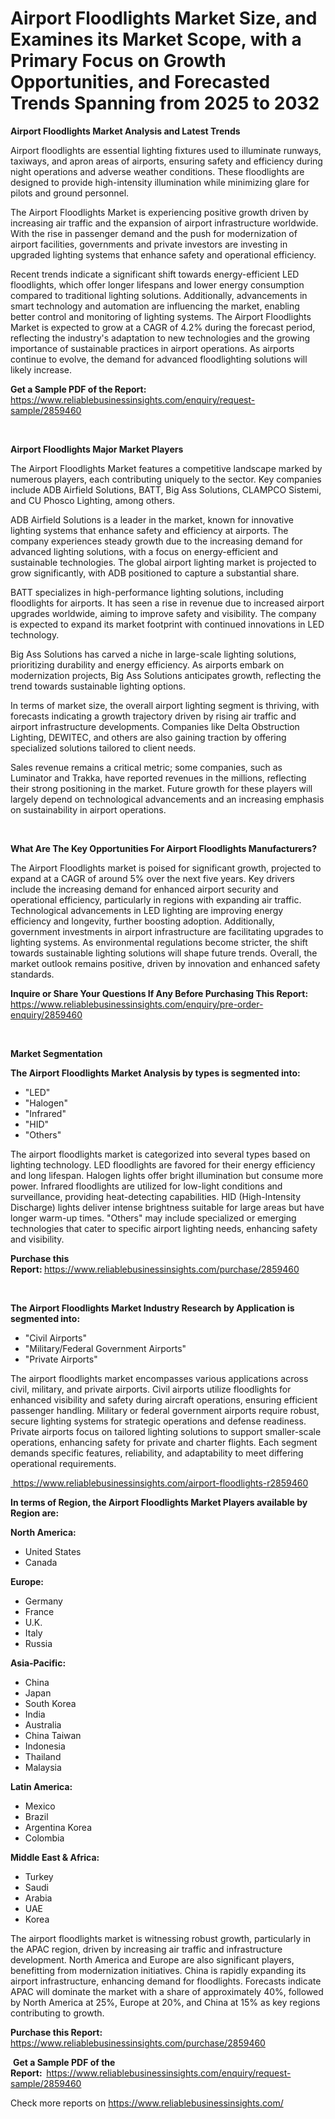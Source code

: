 <p><h1>Airport Floodlights Market Size, and Examines its Market Scope, with a Primary Focus on Growth Opportunities, and Forecasted Trends Spanning from 2025 to 2032</h1></p><p><strong>Airport Floodlights Market Analysis and Latest Trends</strong></p>
<p><p>Airport floodlights are essential lighting fixtures used to illuminate runways, taxiways, and apron areas of airports, ensuring safety and efficiency during night operations and adverse weather conditions. These floodlights are designed to provide high-intensity illumination while minimizing glare for pilots and ground personnel. </p><p>The Airport Floodlights Market is experiencing positive growth driven by increasing air traffic and the expansion of airport infrastructure worldwide. With the rise in passenger demand and the push for modernization of airport facilities, governments and private investors are investing in upgraded lighting systems that enhance safety and operational efficiency. </p><p>Recent trends indicate a significant shift towards energy-efficient LED floodlights, which offer longer lifespans and lower energy consumption compared to traditional lighting solutions. Additionally, advancements in smart technology and automation are influencing the market, enabling better control and monitoring of lighting systems. The Airport Floodlights Market is expected to grow at a CAGR of 4.2% during the forecast period, reflecting the industry's adaptation to new technologies and the growing importance of sustainable practices in airport operations. As airports continue to evolve, the demand for advanced floodlighting solutions will likely increase.</p></p>
<p><strong>Get a Sample PDF of the Report:&nbsp;</strong> <a href="https://www.reliablebusinessinsights.com/enquiry/request-sample/2859460?utm_campaign=3206&utm_medium=2&utm_source=Github&utm_content=ia&utm_term=12032025&utm_id=airport-floodlights">https://www.reliablebusinessinsights.com/enquiry/request-sample/2859460</a></p>
<p>&nbsp;</p>
<p><strong>Airport Floodlights Major Market Players</strong></p>
<p><p>The Airport Floodlights Market features a competitive landscape marked by numerous players, each contributing uniquely to the sector. Key companies include ADB Airfield Solutions, BATT, Big Ass Solutions, CLAMPCO Sistemi, and CU Phosco Lighting, among others.</p><p>ADB Airfield Solutions is a leader in the market, known for innovative lighting systems that enhance safety and efficiency at airports. The company experiences steady growth due to the increasing demand for advanced lighting solutions, with a focus on energy-efficient and sustainable technologies. The global airport lighting market is projected to grow significantly, with ADB positioned to capture a substantial share.</p><p>BATT specializes in high-performance lighting solutions, including floodlights for airports. It has seen a rise in revenue due to increased airport upgrades worldwide, aiming to improve safety and visibility. The company is expected to expand its market footprint with continued innovations in LED technology.</p><p>Big Ass Solutions has carved a niche in large-scale lighting solutions, prioritizing durability and energy efficiency. As airports embark on modernization projects, Big Ass Solutions anticipates growth, reflecting the trend towards sustainable lighting options.</p><p>In terms of market size, the overall airport lighting segment is thriving, with forecasts indicating a growth trajectory driven by rising air traffic and airport infrastructure developments. Companies like Delta Obstruction Lighting, DEWITEC, and others are also gaining traction by offering specialized solutions tailored to client needs. </p><p>Sales revenue remains a critical metric; some companies, such as Luminator and Trakka, have reported revenues in the millions, reflecting their strong positioning in the market. Future growth for these players will largely depend on technological advancements and an increasing emphasis on sustainability in airport operations.</p></p>
<p>&nbsp;</p>
<p><strong>What Are The Key Opportunities For Airport Floodlights Manufacturers?</strong></p>
<p><p>The Airport Floodlights market is poised for significant growth, projected to expand at a CAGR of around 5% over the next five years. Key drivers include the increasing demand for enhanced airport security and operational efficiency, particularly in regions with expanding air traffic. Technological advancements in LED lighting are improving energy efficiency and longevity, further boosting adoption. Additionally, government investments in airport infrastructure are facilitating upgrades to lighting systems. As environmental regulations become stricter, the shift towards sustainable lighting solutions will shape future trends. Overall, the market outlook remains positive, driven by innovation and enhanced safety standards.</p></p>
<p><strong>Inquire or Share Your Questions If Any Before Purchasing This Report:</strong> <a href="https://www.reliablebusinessinsights.com/enquiry/pre-order-enquiry/2859460?utm_campaign=3206&utm_medium=2&utm_source=Github&utm_content=ia&utm_term=12032025&utm_id=airport-floodlights">https://www.reliablebusinessinsights.com/enquiry/pre-order-enquiry/2859460</a></p>
<p>&nbsp;</p>
<p><strong>Market Segmentation</strong></p>
<p><strong>The Airport Floodlights Market Analysis by types is segmented into:</strong></p>
<p><ul><li>"LED"</li><li>"Halogen"</li><li>"Infrared"</li><li>"HID"</li><li>"Others"</li></ul></p>
<p><p>The airport floodlights market is categorized into several types based on lighting technology. LED floodlights are favored for their energy efficiency and long lifespan. Halogen lights offer bright illumination but consume more power. Infrared floodlights are utilized for low-light conditions and surveillance, providing heat-detecting capabilities. HID (High-Intensity Discharge) lights deliver intense brightness suitable for large areas but have longer warm-up times. "Others" may include specialized or emerging technologies that cater to specific airport lighting needs, enhancing safety and visibility.</p></p>
<p><strong>Purchase this Report:&nbsp;</strong><a href="https://www.reliablebusinessinsights.com/purchase/2859460?utm_campaign=3206&utm_medium=2&utm_source=Github&utm_content=ia&utm_term=12032025&utm_id=airport-floodlights">https://www.reliablebusinessinsights.com/purchase/2859460</a></p>
<p>&nbsp;</p>
<p><strong>The Airport Floodlights Market Industry Research by Application is segmented into:</strong></p>
<p><ul><li>"Civil Airports"</li><li>"Military/Federal Government Airports"</li><li>"Private Airports"</li></ul></p>
<p><p>The airport floodlights market encompasses various applications across civil, military, and private airports. Civil airports utilize floodlights for enhanced visibility and safety during aircraft operations, ensuring efficient passenger handling. Military or federal government airports require robust, secure lighting systems for strategic operations and defense readiness. Private airports focus on tailored lighting solutions to support smaller-scale operations, enhancing safety for private and charter flights. Each segment demands specific features, reliability, and adaptability to meet differing operational requirements.</p></p>
<p><a href="https://www.reliablebusinessinsights.com/airport-floodlights-r2859460?utm_campaign=3206&utm_medium=2&utm_source=Github&utm_content=ia&utm_term=12032025&utm_id=airport-floodlights">&nbsp;https://www.reliablebusinessinsights.com/airport-floodlights-r2859460</a></p>
<p><strong>In terms of Region, the Airport Floodlights Market Players available by Region are:</strong></p>
<p>
    <p> <strong> North America: </strong>
        <ul>
            <li>United States</li>
            <li>Canada</li>
        </ul>
        </p> 
    <p> <strong> Europe: </strong>
        <ul>
            <li>Germany</li>
            <li>France</li>
            <li>U.K.</li>
            <li>Italy</li>
            <li>Russia</li>
        </ul>
        </p> 
    <p> <strong> Asia-Pacific: </strong>
        <ul>
            <li>China</li>
            <li>Japan</li>
            <li>South Korea</li>
            <li>India</li>
            <li>Australia</li>
            <li>China Taiwan</li>
            <li>Indonesia</li>
            <li>Thailand</li>
            <li>Malaysia</li>
        </ul>
        </p> 
    <p> <strong> Latin America: </strong>
        <ul>
            <li>Mexico</li>
            <li>Brazil</li>
            <li>Argentina Korea</li>
            <li>Colombia</li>
        </ul>
        </p> 
    <p> <strong> Middle East & Africa: </strong>
        <ul>
            <li>Turkey</li>
            <li>Saudi</li>
            <li>Arabia</li>
            <li>UAE</li>
            <li>Korea</li>
        </ul>
    </p>
    </p>
<p><p>The airport floodlights market is witnessing robust growth, particularly in the APAC region, driven by increasing air traffic and infrastructure development. North America and Europe are also significant players, benefitting from modernization initiatives. China is rapidly expanding its airport infrastructure, enhancing demand for floodlights. Forecasts indicate APAC will dominate the market with a share of approximately 40%, followed by North America at 25%, Europe at 20%, and China at 15% as key regions contributing to growth.</p></p>
<p><strong>Purchase this Report: </strong><a href="https://www.reliablebusinessinsights.com/purchase/2859460?utm_campaign=3206&utm_medium=2&utm_source=Github&utm_content=ia&utm_term=12032025&utm_id=airport-floodlights">https://www.reliablebusinessinsights.com/purchase/2859460</a></p>
<p>&nbsp;<strong>Get a Sample PDF of the Report:&nbsp;&nbsp;</strong><a href="https://www.reliablebusinessinsights.com/enquiry/request-sample/2859460?utm_campaign=3206&utm_medium=2&utm_source=Github&utm_content=ia&utm_term=12032025&utm_id=airport-floodlights">https://www.reliablebusinessinsights.com/enquiry/request-sample/2859460</a></p>
<p><strong></strong></p>
<p>Check more reports on <a href="https://www.reliablebusinessinsights.com/?utm_campaign=3206&utm_medium=2&utm_source=Github&utm_content=ia&utm_term=12032025&utm_id=airport-floodlights">https://www.reliablebusinessinsights.com/</a></p>